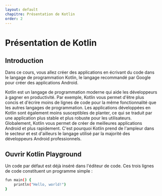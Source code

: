 ```yaml
---
layout: default
chapitre: Présentation de Kotlin
order: 2
---
```


# Présentation de Kotlin
## Introduction

Dans ce cours, vous allez créer des applications en écrivant du code dans le langage de programmation Kotlin, le langage recommandé par Google pour créer des applications Android.

Kotlin est un langage de programmation moderne qui aide les développeurs à gagner en productivité. Par exemple, Kotlin vous permet d'être plus concis et d'écrire moins de lignes de code pour la même fonctionnalité que les autres langages de programmation. Les applications développées en Kotlin sont également moins susceptibles de planter, ce qui se traduit par une application plus stable et plus robuste pour les utilisateurs. Globalement, Kotlin vous permet de créer de meilleures applications Android et plus rapidement. C'est pourquoi Kotlin prend de l'ampleur dans le secteur et est d'ailleurs le langage utilisé par la majorité des développeurs Android professionnels.

## Ouvrir Kotlin Playground
Un code par défaut est déjà inséré dans l'éditeur de code. Ces trois lignes de code constituent un programme simple :

```bash
fun main() {
    println("Hello, world!")
}
```